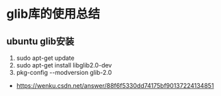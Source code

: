 # glib库的使用总结

## ubuntu glib安装
1. sudo apt-get update
2. sudo apt-get install libglib2.0-dev
3. pkg-config --modversion glib-2.0
* https://wenku.csdn.net/answer/88f6f5330dd74175bf90137224134851